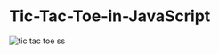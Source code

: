 # Tic-Tac-Toe-in-JavaScript

![tic tac toe ss](https://github.com/arqamcodes/Tic-Tac-Toe-in-JavaScript/assets/68507521/871d9618-c39d-457d-89df-627aabd5ffad)

